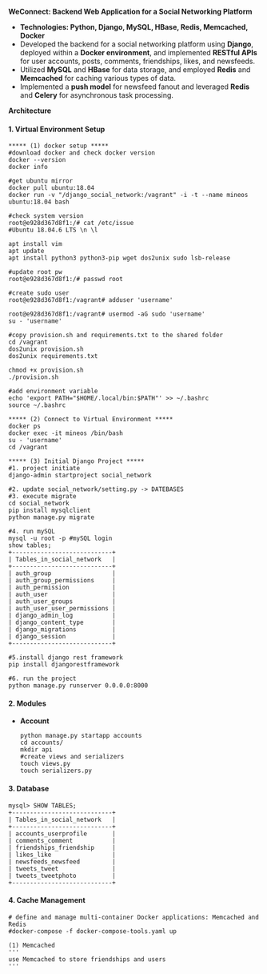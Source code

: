 **WeConnect: Backend Web Application for a Social Networking Platform**
+ **Technologies: Python, Django, MySQL, HBase, Redis, Memcached, Docker**
+ Developed the backend for a social networking platform using **Django**, deployed within a **Docker environment**, and implemented **RESTful APIs** for user accounts, posts, comments, friendships, likes, and newsfeeds.
+ Utilized **MySQL** and **HBase** for data storage, and employed **Redis** and **Memcached** for caching various types of data.
+ Implemented a **push model** for newsfeed fanout and leveraged **Redis** and **Celery** for asynchronous task processing.

**Architecture**

#### 1. Virtual Environment Setup
```
***** (1) docker setup *****
#download docker and check docker version
docker --version
docker info

#get ubuntu mirror
docker pull ubuntu:18.04
docker run -v "/django_social_network:/vagrant" -i -t --name mineos ubuntu:18.04 bash

#check system version
root@e928d367d8f1:/# cat /etc/issue
#Ubuntu 18.04.6 LTS \n \l

apt install vim
apt update
apt install python3 python3-pip wget dos2unix sudo lsb-release

#update root pw
root@e928d367d8f1:/# passwd root

#create sudo user
root@e928d367d8f1:/vagrant# adduser 'username'

root@e928d367d8f1:/vagrant# usermod -aG sudo 'username'
su - 'username'

#copy provision.sh and requirements.txt to the shared folder
cd /vagrant
dos2unix provision.sh
dos2unix requirements.txt

chmod +x provision.sh
./provision.sh

#add environment variable
echo 'export PATH="$HOME/.local/bin:$PATH"' >> ~/.bashrc
source ~/.bashrc

***** (2) Connect to Virtual Environment *****
docker ps
docker exec -it mineos /bin/bash
su - 'username'
cd /vagrant

***** (3) Initial Django Project *****
#1. project initiate
django-admin startproject social_network

#2. update social_network/setting.py -> DATEBASES
#3. execute migrate
cd social_network
pip install mysqlclient
python manage.py migrate

#4. run mySQL
mysql -u root -p #mySQL login
show tables;
+----------------------------+
| Tables_in_social_network   |
+----------------------------+
| auth_group                 |
| auth_group_permissions     |
| auth_permission            |
| auth_user                  |
| auth_user_groups           |
| auth_user_user_permissions |
| django_admin_log           |
| django_content_type        |
| django_migrations          |
| django_session             |
+----------------------------+

#5.install django rest framework
pip install djangorestframework

#6. run the project
python manage.py runserver 0.0.0.0:8000
```
#### 2. Modules
  + **Account**
    ```
    python manage.py startapp accounts
    cd accounts/
    mkdir api
    #create views and serializers
    touch views.py
    touch serializers.py
    
    ```
#### 3. Database
  ```
mysql> SHOW TABLES;
+----------------------------+
| Tables_in_social_network   |
+----------------------------+
| accounts_userprofile       |
| comments_comment           | 
| friendships_friendship     |
| likes_like                 |
| newsfeeds_newsfeed         |
| tweets_tweet               |
| tweets_tweetphoto          |
+----------------------------+
  ```
#### 4. Cache Management
```
# define and manage multi-container Docker applications: Memcached and Redis
#docker-compose -f docker-compose-tools.yaml up

(1) Memcached
'''
use Memcached to store friendships and users
'''

```
